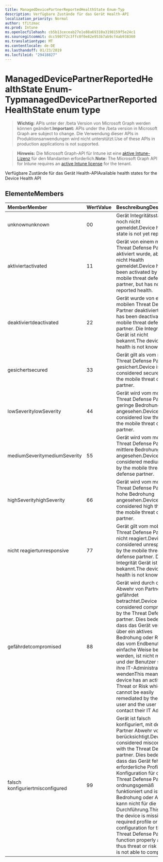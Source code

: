 ```yaml
---
title: ManagedDevicePartnerReportedHealthState Enum-Typ
description: Verfügbare Zustände für das Gerät Health-API
localization_priority: Normal
author: tfitzmac
ms.prod: Intune
ms.openlocfilehash: cb5b13ceceab27e1e88a69310a3198159f5e24c1
ms.sourcegitcommit: dcc5907f2c3ffc0f0e82e953b7ab9cf4ab938360
ms.translationtype: MT
ms.contentlocale: de-DE
ms.lasthandoff: 01/23/2019
ms.locfileid: "29418827"
---
```

# <a name="manageddevicepartnerreportedhealthstate-enum-type"></a><span data-ttu-id="1fd73-103">ManagedDevicePartnerReportedHealthState Enum-Typ</span><span class="sxs-lookup"><span data-stu-id="1fd73-103">managedDevicePartnerReportedHealthState enum type</span></span>

> <span data-ttu-id="1fd73-104">**Wichtig:** APIs unter der /beta Version von Microsoft Graph werden können geändert.</span><span class="sxs-lookup"><span data-stu-id="1fd73-104">**Important:** APIs under the /beta version in Microsoft Graph are subject to change.</span></span> <span data-ttu-id="1fd73-105">Die Verwendung dieser APIs in Produktionsanwendungen wird nicht unterstützt.</span><span class="sxs-lookup"><span data-stu-id="1fd73-105">Use of these APIs in production applications is not supported.</span></span>

> <span data-ttu-id="1fd73-106">**Hinweis:** Die Microsoft Graph-API für Intune ist eine [aktive Intune-Lizenz](https://go.microsoft.com/fwlink/?linkid=839381) für den Mandanten erforderlich.</span><span class="sxs-lookup"><span data-stu-id="1fd73-106">**Note:** The Microsoft Graph API for Intune requires an [active Intune license](https://go.microsoft.com/fwlink/?linkid=839381) for the tenant.</span></span>

<span data-ttu-id="1fd73-107">Verfügbare Zustände für das Gerät Health-API</span><span class="sxs-lookup"><span data-stu-id="1fd73-107">Available health states for the Device Health API</span></span>

## <a name="members"></a><span data-ttu-id="1fd73-108">Elemente</span><span class="sxs-lookup"><span data-stu-id="1fd73-108">Members</span></span>
|<span data-ttu-id="1fd73-109">Member</span><span class="sxs-lookup"><span data-stu-id="1fd73-109">Member</span></span>|<span data-ttu-id="1fd73-110">Wert</span><span class="sxs-lookup"><span data-stu-id="1fd73-110">Value</span></span>|<span data-ttu-id="1fd73-111">Beschreibung</span><span class="sxs-lookup"><span data-stu-id="1fd73-111">Description</span></span>|
|:---|:---|:---|
|<span data-ttu-id="1fd73-112">unknown</span><span class="sxs-lookup"><span data-stu-id="1fd73-112">unknown</span></span>|<span data-ttu-id="1fd73-113">0</span><span class="sxs-lookup"><span data-stu-id="1fd73-113">0</span></span>|<span data-ttu-id="1fd73-114">Gerät Integritätsstatus ist noch nicht gemeldet.</span><span class="sxs-lookup"><span data-stu-id="1fd73-114">Device health state is not yet reported</span></span>|
|<span data-ttu-id="1fd73-115">aktiviert</span><span class="sxs-lookup"><span data-stu-id="1fd73-115">activated</span></span>|<span data-ttu-id="1fd73-116">1</span><span class="sxs-lookup"><span data-stu-id="1fd73-116">1</span></span>|<span data-ttu-id="1fd73-117">Gerät von einem mobilen Threat Defense Partner aktiviert wurde, aber noch nicht Health gemeldet.</span><span class="sxs-lookup"><span data-stu-id="1fd73-117">Device has been activated by a mobile threat defense partner, but has not yet reported health.</span></span>|
|<span data-ttu-id="1fd73-118">deaktiviert</span><span class="sxs-lookup"><span data-stu-id="1fd73-118">deactivated</span></span>|<span data-ttu-id="1fd73-119">2</span><span class="sxs-lookup"><span data-stu-id="1fd73-119">2</span></span>|<span data-ttu-id="1fd73-120">Gerät wurde von einem mobilen Threat Defense Partner deaktiviert.</span><span class="sxs-lookup"><span data-stu-id="1fd73-120">Device has been deactivated by a mobile threat defense partner.</span></span> <span data-ttu-id="1fd73-121">Die Integrität Gerät ist nicht bekannt.</span><span class="sxs-lookup"><span data-stu-id="1fd73-121">The device health is not known.</span></span>|
|<span data-ttu-id="1fd73-122">gesichert</span><span class="sxs-lookup"><span data-stu-id="1fd73-122">secured</span></span>|<span data-ttu-id="1fd73-123">3</span><span class="sxs-lookup"><span data-stu-id="1fd73-123">3</span></span>|<span data-ttu-id="1fd73-124">Gerät gilt als vom mobilen Threat Defense Partner gesichert.</span><span class="sxs-lookup"><span data-stu-id="1fd73-124">Device is considered secured by the mobile threat defense partner.</span></span>|
|<span data-ttu-id="1fd73-125">lowSeverity</span><span class="sxs-lookup"><span data-stu-id="1fd73-125">lowSeverity</span></span>|<span data-ttu-id="1fd73-126">4</span><span class="sxs-lookup"><span data-stu-id="1fd73-126">4</span></span>|<span data-ttu-id="1fd73-127">Gerät wird vom mobilen Threat Defense Partner geringe Bedrohung angesehen.</span><span class="sxs-lookup"><span data-stu-id="1fd73-127">Device is considered low threat by the mobile threat defense partner.</span></span>|
|<span data-ttu-id="1fd73-128">mediumSeverity</span><span class="sxs-lookup"><span data-stu-id="1fd73-128">mediumSeverity</span></span>|<span data-ttu-id="1fd73-129">5</span><span class="sxs-lookup"><span data-stu-id="1fd73-129">5</span></span>|<span data-ttu-id="1fd73-130">Gerät wird vom mobilen Threat Defense Partner mittlere Bedrohung angesehen.</span><span class="sxs-lookup"><span data-stu-id="1fd73-130">Device is considered medium threat by the mobile threat defense partner.</span></span>|
|<span data-ttu-id="1fd73-131">highSeverity</span><span class="sxs-lookup"><span data-stu-id="1fd73-131">highSeverity</span></span>|<span data-ttu-id="1fd73-132">6</span><span class="sxs-lookup"><span data-stu-id="1fd73-132">6</span></span>|<span data-ttu-id="1fd73-133">Gerät wird vom mobilen Threat Defense Partner hohe Bedrohung angesehen.</span><span class="sxs-lookup"><span data-stu-id="1fd73-133">Device is considered high threat by the mobile threat defense partner.</span></span>|
|<span data-ttu-id="1fd73-134">nicht reagiert</span><span class="sxs-lookup"><span data-stu-id="1fd73-134">unresponsive</span></span>|<span data-ttu-id="1fd73-135">7</span><span class="sxs-lookup"><span data-stu-id="1fd73-135">7</span></span>|<span data-ttu-id="1fd73-136">Gerät gilt vom mobilen Threat Defense Partner nicht reagiert.</span><span class="sxs-lookup"><span data-stu-id="1fd73-136">Device is considered unresponsive by the mobile threat defense partner.</span></span> <span data-ttu-id="1fd73-137">Die Integrität Gerät ist nicht bekannt.</span><span class="sxs-lookup"><span data-stu-id="1fd73-137">The device health is not known.</span></span>|
|<span data-ttu-id="1fd73-138">gefährdet</span><span class="sxs-lookup"><span data-stu-id="1fd73-138">compromised</span></span>|<span data-ttu-id="1fd73-139">8</span><span class="sxs-lookup"><span data-stu-id="1fd73-139">8</span></span>|<span data-ttu-id="1fd73-140">Gerät wird durch die Abwehr von Partner gefährdet betrachtet.</span><span class="sxs-lookup"><span data-stu-id="1fd73-140">Device is considered compromised by the Threat Defense partner.</span></span> <span data-ttu-id="1fd73-141">Dies bedeutet, dass das Gerät verfügt über ein aktives Bedrohung oder Risiko, das vom Endbenutzer auf einfache Weise behoben werden, ist nicht möglich, und der Benutzer sollte ihre IT-Administrator wenden</span><span class="sxs-lookup"><span data-stu-id="1fd73-141">This means the device has an active Threat or Risk which cannot be easily remediated by the end user and the user should contact their IT Admin.</span></span>|
|<span data-ttu-id="1fd73-142">falsch konfiguriert</span><span class="sxs-lookup"><span data-stu-id="1fd73-142">misconfigured</span></span>|<span data-ttu-id="1fd73-143">9</span><span class="sxs-lookup"><span data-stu-id="1fd73-143">9</span></span>|<span data-ttu-id="1fd73-144">Gerät ist falsch konfiguriert, mit dem Partner Abwehr von berücksichtigt.</span><span class="sxs-lookup"><span data-stu-id="1fd73-144">Device is considered misconfigured with the Threat Defense partner.</span></span> <span data-ttu-id="1fd73-145">Dies bedeutet, dass das Gerät fehlt eine erforderliche Profil oder Konfiguration für den Threat Defense Partner ordnungsgemäß funktioniert und ist somit Bedrohung oder Analyse kann nicht für die Durchführung.</span><span class="sxs-lookup"><span data-stu-id="1fd73-145">This means the device is missing a required profile or configuration for the Threat Defense Partner to function properly and is thus threat or risk analysis is not able to complete.</span></span>|




